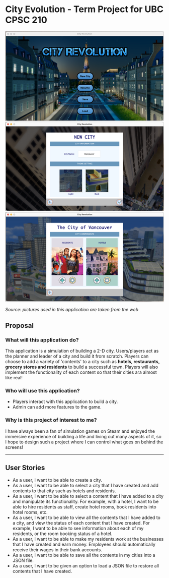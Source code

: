 # City Evolution - Term Project for UBC CPSC 210
![](data/1.png)
![](data/2.png)
![](data/3.png)

*Source: pictures used in this application are taken from the web*
## Proposal

### What will this application do?
This application is a simulation of building a 2-D city. Users/players act as the planner and leader of a city and
build it from scratch. Players can choose to add a variety of 'contents' to a city such as **hotels, restaurants, 
grocery stores and residents** to build a successful town. Players will also implement the
functionality of each content so that their cities ara almost like real!


### Who will use this application?
- Players interact with this application to build a city.
- Admin can add more features to the game. 

### Why is this project of interest to me?
I have always been a fan of simulation games on Steam and enjoyed the immersive experience of building a life and living
out many aspects of it, so I hope to design such a project where I can control what goes on behind the screens!

___
## User Stories

- As a user, I want to be able to create a city.
- As a user, I want to be able to select a city that I have created and add contents to that city such as hotels and
  residents.
- As a user, I want to be able to select a content that I have added to a city and manipulate its functionality. 
  For example, with a hotel, I want to be able to hire residents as staff, create hotel rooms, book residents into hotel rooms, etc.
- As a user, I want to be able to view all the contents that I have added to a city, and view the status of each content that I have created. 
  For example, I want to be able to see information about each of my residents, or the room booking status of a hotel.
- As a user, I want to be able to make my residents work at the businesses that I have created and earn money. Employees
  should automatically receive their wages in their bank accounts.
- As a user, I want to be able to save all the contents in my cities into a JSON file.
- As a user, I want to be given an option to load a JSON file to restore all contents that I have created.
